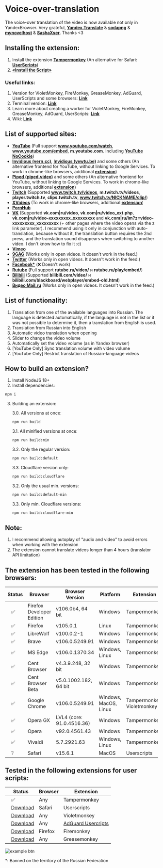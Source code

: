# Voice-over-translation

The voice-over translation of the video is now available not only in YandexBrowser. Very grateful, **[Yandex.Translate](https://translate.yandex.ru/)** & **[sodapng](https://github.com/sodapng)** & **[mynovelhost](https://github.com/mynovelhost)** & **[SashaXser](https://github.com/SashaXser)**. Thanks <3

## Installing the extension:
1. Install the extension **[Tampermonkey](https://www.tampermonkey.net/)** (An alternative for Safari: **[UserScripts](https://apps.apple.com/app/userscripts/id1463298887 )**)
2. **[«Install the Script»](https://raw.githubusercontent.com/ilyhalight/voice-over-translation/master/dist/vot.user.js)**

### Useful links:
1. Version for VioletMonkey, FireMonkey, GreaseMonkey, AdGuard, UserScripts and some browsers: **[Link](https://raw.githubusercontent.com/ilyhalight/voice-over-translation/master/dist/vot-cloudflare.user.js)**
2. Terminal version: **[Link](https://github.com/ilyhalight/voice-over-translation/tree/master/vot-cli)**
3. Learn more about creating a worker for VioletMonkey, FireMonkey, GreaseMonkey, AdGuard, UserScripts: **[Link](https://github.com/mynovelhost/voice-over-translation/)**
4. Wiki: **[Link](https://github.com/ilyhalight/voice-over-translation/wiki)**

## List of supported sites:
- **[YouTube](https://www.youtube.com)** (Full support **www.youtube.com/watch**, **www.youtube.com/embed**, **m.youtube.com**. Including **[YouTube NoCookie](https://www.youtube-nocookie.com/)**)
- **[Invidious (vern.cc)](https://inv.vern.cc)**, **[Invidious (yewtu.be)](https://yewtu.be)** and some others (An alternative frontend for YouTube, without linking to Google Services. To work in chrome-like browsers, additional **[extension](https://chrome.google.com/webstore/detail/disable-content-security/ieelmcmcagommplceebfedjlakkhpden/related)**)
- **[Piped (piped.video)](https://piped.video)** and some others (An alternative frontend for YouTube, without linking to Google Services. To work in chrome-like browsers, additional **[extension](https://chrome.google.com/webstore/detail/disable-content-security/ieelmcmcagommplceebfedjlakkhpden/related)**)
- **[Twitch](https://www.twitch.tv)** (Supported **www.twitch.tv/videos**, **m.twitch.tv/videos**, **player.twitch.tv**, **clips.twitch.tv**, **www.twitch.tv/NICKNAME/clip/**)
- **[XVideos](https://xvideos.com/)** (To work in chrome-like browsers, additional **[extension](https://chrome.google.com/webstore/detail/disable-content-security/ieelmcmcagommplceebfedjlakkhpden/related)**)
- **[PornHub](https://rt.pornhub.com/)**
- **[VK](https://vk.com)** (Supported **vk.com|ru/video**, **vk.com|ru/video_ext.php**, **vk.com|ru/video-xxxxxxxxx_xxxxxxxxx** and **vk.com|ru/im?z=video-xxxxxxxxx_xxxxxxxxx** (+ other pages where the video opens via the z link parameter). I recommend using it only in conjunction with auto-translation, because without it, the translation button requires the 2nd press, and the translation sound disappears when switching to another video. I don't know how to fix it :c)
- **[Vimeo](https://vimeo.com/)**
- **[9GAG](https://9gag.com/gag/)** (Works only in open videos. It doesn't work in the feed.)
- **[Twitter](https://twitter.com/)** (Works only in open videos. It doesn't work in the feed.)
- **[Facebook*](https://facebook.com/)** (❌ Doesn't work)
- **[Rutube](https://rutube.ru/)** (Full support **rutube.ru/video/** и **rutube.ru/play/embed/**)
- **[Bilibili](https://bilibili.com/)** (Supported **bilibili.com/video/** и **bilibili.com/blackboard/webplayer/embed-old.html**)
- **[Видео Mail.ru](https://my.mail.ru/video)** (Works only in open videos. It doesn't work in the feed.)

## List of functionality:
1. Translation from one of the available languages into Russian. The language is detected automatically, if the language is not in the list or it was not possible to determine it, then a translation from English is used.
2. Translation from Russian into English
3. Automatic video translation when opening
4. Slider to change the video volume
5. Automatically set the video volume (as in Yandex browser)
6. [YouTube Only] Sync translation volume with video volume
7. [YouTube Only] Restrict translation of Russian-language videos

## How to build an extension?
1. Install NodeJS 18+
2. Install dependencies:
```bash
npm i
```
3. Building an extension:

   3.0. All versions at once:
   ```bash
   npm run build
   ```

   3.1. All minified versions at once:
   ```bash
   npm run build:min
   ```

   3.2. Only the regular version:
   ```bash
   npm run build:default
   ```

   3.3. Cloudflare version only:
   ```bash
   npm run build:cloudflare
   ```

   3.2. Only the usual min. versions:
   ```bash
   npm run build:default-min
   ```

   3.3. Only min. Cloudflare versions:
   ```bash
   npm run build:cloudflare-min
   ```

## Note:
1. I recommend allowing autoplay of "audio and video" to avoid errors when working with the extension
2. The extension cannot translate videos longer than 4 hours (translator API limitation)

## The extension has been tested in the following browsers:
| Status | Browser | Browser Version | Platform | Extension
|---|---|---|---|---
| ⠀✅ | Firefox Developer Edition | v106.0b4, 64 bit | Windows | Tampermonkey
| ⠀✅ | Firefox | v105.0.1 | Linux | Tampermonkey
| ⠀✅ | LibreWolf | v100.0.2-1 | Windows | Tampermonkey
| ⠀✅ | Brave | v106.0.5249.91 | Windows | Tampermonkey
| ⠀✅ | MS Edge | v106.0.1370.34 | Windows, Linux | Tampermonkey
| ⠀✅ | Cent Browser | v4.3.9.248, 32 bit | Windows | Tampermonkey
| ⠀✅ | Cent Browser Beta | v5.0.1002.182, 64 bit | Windows | Tampermonkey
| ⠀✅ | Google Chrome | v106.0.5249.91 | Windows, MacOS, Linux | Tampermonkey, Violetmonkey
| ⠀✅ | Opera GX | LVL4 (core: 91.0.4516.36) | Windows | Tampermonkey
| ⠀✅ | Opera | v92.0.4561.43 | Windows | Tampermonkey
| ⠀✅ | Vivaldi | 5.7.2921.63 | Windows, Linux | Tampermonkey
| ⠀❔ | Safari | v15.6.1 | MacOS | Userscripts

## Tested in the following extensions for user scripts:
| Status | Browser | Extension
|---|---|---
| ⠀✅ | Any | Tampermonkey
| ⠀[Download](https://raw.githubusercontent.com/ilyhalight/voice-over-translation/master/dist/vot-cloudflare.user.js) | Safari | Userscripts
| ⠀[Download](https://raw.githubusercontent.com/ilyhalight/voice-over-translation/master/dist/vot-cloudflare.user.js) | Any | Violetmonkey
| ⠀[Download](https://raw.githubusercontent.com/ilyhalight/voice-over-translation/master/dist/vot-cloudflare.user.js) | Any | [AdGuard Usercripts](https://kb.adguard.com/en/general/userscripts#supported-apps)
| ⠀[Download](https://raw.githubusercontent.com/ilyhalight/voice-over-translation/master/dist/vot-cloudflare.user.js) | Firefox | Firemonkey
| ⠀[Download](https://raw.githubusercontent.com/ilyhalight/voice-over-translation/master/dist/vot-cloudflare.user.js) | Any | Greasemonkey

![example btn](https://github.com/ilyhalight/voice-over-translation/blob/master/img/example_en.jpg "btn")

*: Banned on the territory of the Russian Federation
